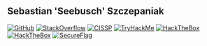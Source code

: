 ## Sebastian 'Seebusch' Szczepaniak

[![GitHub](https://img.shields.io/badge/GitHub-%23121011?style=flat&logo=github&logoColor=white)](https://github.com/Seebusch)
[![StackOverflow](https://img.shields.io/badge/StackOverflow-%23000000?style=flat&logo=stackoverflow&logoColor=orange)](https://stackoverflow.com/users/30098131/seebusch)
[![CISSP](https://img.shields.io/badge/CISSP-%23000000?style=flat&logo=isc2&logoColor=darkgreen)](https://isc2.com/profile/X)
[![TryHackMe](https://img.shields.io/badge/TryHackMe-%23000000?style=flat&logo=tryhackme&logoColor=crimson)](https://tryhackme.com/p/Seebusch) 
[![HackTheBox](https://img.shields.io/badge/HackTheBox-%23000000?style=flat&logo=hackthebox&logoColor=lawngreen)](https://app.hackthebox.com/profile/357328)
[![HackTheBox](https://img.shields.io/badge/HackTheBoxCTF-%23000000?style=flat&logo=hackthebox&logoColor=lawngreen)](https://ctf.hackthebox.com/user/profile/42992)
[![SecureFlag](https://img.shields.io/badge/SecureFlag-%23000000?style=flat&logo=owasp&logoColor=white)](https://secureflag.owasp.org/b?f12c4b83-531a-46bd-85c9-c4d01474f848)

<!--
**Seebusch/Seebusch** is a ✨ _special_ ✨ repository because its `README.md` (this file) appears on your GitHub profile.

Here are some ideas to get you started:

- 🔭 I’m currently working on ...
- 🌱 I’m currently learning ...
- 👯 I’m looking to collaborate on ...
- 🤔 I’m looking for help with ...
- 💬 Ask me about ...
- 📫 How to reach me: ...
- 😄 Pronouns: ...
- ⚡ Fun fact: ...
-->
